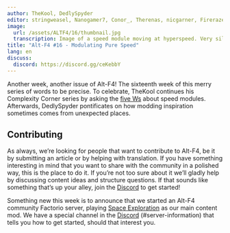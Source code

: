 ```yaml
---
author: TheKool, DedlySpyder
editor: stringweasel, Nanogamer7, Conor_, Therenas, nicgarner, Firerazer
image:
  url: /assets/ALTF4/16/thumbnail.jpg
  transcription: Image of a speed module moving at hyperspeed. Very silly.
title: "Alt-F4 #16 - Modulating Pure Speed"
lang: en
discuss:
  discord: https://discord.gg/ceKebbY
---
```


Another week, another issue of Alt-F4! The sixteenth week of this merry series of words to be precise. To celebrate, TheKool continues his Complexity Corner series by asking the [five Ws](https://en.wikipedia.org/wiki/Five_Ws) about speed modules. Afterwards, DedlySpyder pontificates on how modding inspiration sometimes comes from unexpected places.

## Contributing

As always, we’re looking for people that want to contribute to Alt-F4, be it by submitting an article or by helping with translation. If you have something interesting in mind that you want to share with the community in a polished way, this is the place to do it. If you’re not too sure about it we’ll gladly help by discussing content ideas and structure questions. If that sounds like something that’s up your alley, join the [Discord](https://discord.gg/nxnCFkb) to get started!

Something new this week is to announce that we started an Alt-F4 community Factorio server, playing [Space Exploration](https://mods.factorio.com/mod/space-exploration) as our main content mod. We have a special channel in the [Discord](https://discord.gg/aqFGWDWHjJ) (#server-information) that tells you how to get started, should that interest you.
